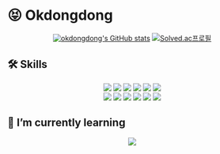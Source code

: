 
# 😝 Okdongdong 
<div align="center"> 

  [![okdongdong's GitHub stats](https://github-readme-stats.vercel.app/api?username=okdongdong)](https://github.com/okdongdong/github-readme-stats) 
  [![Solved.ac프로필](http://mazassumnida.wtf/api/v2/generate_badge?boj=jer0618)](https://solved.ac/jer0618)

</div>


## 🛠 Skills

<div align="center"> 

  <img src="https://img.shields.io/badge/Python-3776AB?style=for-the-badge&logo=Python&logoColor=ffffff"/>
  <img src="https://img.shields.io/badge/JAVA-007396?style=for-the-badge&logo=java&logoColor=white">
  <img src="https://img.shields.io/badge/mysql-4479A1?style=for-the-badge&logo=mysql&logoColor=white">
  <img src="https://img.shields.io/badge/javascript-F7DF1E?style=for-the-badge&logo=javascript&logoColor=black">
  <img src="https://img.shields.io/badge/html-E34F26?style=for-the-badge&logo=html5&logoColor=white">
  <img src="https://img.shields.io/badge/css-1572B6?style=for-the-badge&logo=css3&logoColor=white">
  <br/>
  <img src="https://img.shields.io/badge/spring-6DB33F?style=for-the-badge&logo=spring&logoColor=ffffff"/>
  <img src="https://img.shields.io/badge/django-092E20?style=for-the-badge&logo=django&logoColor=ffffff"/>
  <img src="https://img.shields.io/badge/vue.js-4FC08D?style=for-the-badge&logo=vue.js&logoColor=white">
  <img src="https://img.shields.io/badge/bootstrap-7952B3?style=for-the-badge&logo=bootstrap&logoColor=white">
  <img src="https://img.shields.io/badge/Vuetify-1867C0?style=for-the-badge&logo=Vuetify&logoColor=ffffff"/>
  <img src="https://img.shields.io/badge/github-181717?style=for-the-badge&logo=github&logoColor=white">

</div>

## 🌱 I’m currently learning
<div align="center"> 

  <img src="https://img.shields.io/badge/react-61DAFB?style=for-the-badge&logo=react&logoColor=black">
  
</div>


<!--
**okdongdong/okdongdong** is a ✨ _special_ ✨ repository because its `README.md` (this file) appears on your GitHub profile.
<img src="https://img.shields.io/badge/{내용}-{배경 색깔}?style=for-the-badge&logo={로고이름}&logoColor={로고 색깔}"/>

Here are some ideas to get you started:

- 🔭 I’m currently working on ...
- 🌱 I’m currently learning ...
- 👯 I’m looking to collaborate on ...
- 🤔 I’m looking for help with ...
- 💬 Ask me about ...
- 📫 How to reach me: ...
- 😄 Pronouns: ...
- ⚡ Fun fact: ...
-->
